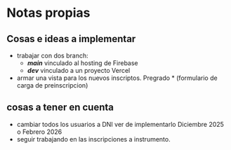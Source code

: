 # Notas propias

## Cosas e ideas a implementar

- trabajar con dos branch:
    - ___main___ vinculado al hosting de Firebase
    - ___dev___ vinculado a un proyecto Vercel      
- armar una vista para los nuevos inscriptos. Pregrado * (formulario de carga de preinscripcion)

## cosas a tener en cuenta
- cambiar todos los usuarios a DNI ver de implementarlo Diciembre 2025 o Febrero 2026
- seguir trabajando en las inscripciones a instrumento.
